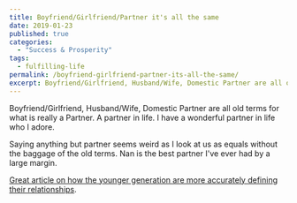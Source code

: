 ```yaml
---
title: Boyfriend/Girlfriend/Partner it's all the same
date: 2019-01-23
published: true
categories:
  - "Success & Prosperity"
tags:
  - fulfilling-life
permalink: /boyfriend-girlfriend-partner-its-all-the-same/
excerpt: Boyfriend/Girlfriend, Husband/Wife, Domestic Partner are all old terms for what is really a Partner.
---
```

Boyfriend/Girlfriend, Husband/Wife, Domestic Partner are all old terms for what is really a Partner. A partner in life. I have a wonderful partner in life who I adore.

Saying anything but partner seems weird as I look at us as equals without the baggage of the old terms. Nan is the best partner I've ever had by a large margin.

[Great article on how the younger generation are more accurately defining their relationships](https://www.thelily.com/boyfriend-and-girlfriend-are-out-partners-are-in-heres-why-more-millennials-changing-how-they-define-their-relationships/?fbclid=IwAR1ALL2l_WGtwIqMBTjWnQK9PNM76wuDRfamIE_757fc7CAaEn1O_6ftGrI).